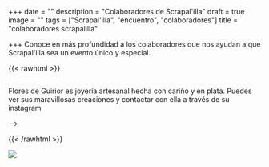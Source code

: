 +++
date = ""
description = "Colaboradores de Scrapal'illa"
draft = true
image = ""
tags = ["Scrapal'illa", "encuentro", "colaboradores"]
title = "colaboradores scrapalilla"

+++
Conoce en más profundidad a los colaboradores que nos ayudan a que Scrapal'illa sea un evento único y especial.

{{< rawhtml >}}

<div class="box alt">

<div class="row 50% uniform">

<div class="4u"><span class="image fit"><img src="/uploads/flores-de-guirior-2020-08-11.jpg" alt="" /></span>

Flores de Guirior es joyería artesanal hecha con cariño y en plata. Puedes ver sus maravillosas creaciones y contactar con ella a través de su instagram</div>

<div class="4u"><span class="image fit"><img src="/uploads/pic08-2020-08-03.jpg" alt="" /></span></div>

<!--<div class="4u$"><span class="image fit"><img src="/uploads/pic08-2020-08-03.jpg" alt="" /></span></div>

<!-- Break -->

<div class="4u"><span class="image fit"><img src="/uploads/pic08-2020-08-03.jpg" alt="" /></span></div>

<div class="4u"><span class="image fit"><img src="/uploads/pic08-2020-08-03.jpg" alt="" /></span></div>

<div class="4u$"><span class="image fit"><img src="/uploads/pic08-2020-08-03.jpg" alt="" /></span></div>

<!-- Break -->

<div class="4u"><span class="image fit"><img src="/uploads/pic08-2020-08-03.jpg" alt="" /></span></div>

<div class="4u"><span class="image fit"><img src="/uploads/pic08-2020-08-03.jpg" alt="" /></span></div>

<div class="4u$"><span class="image fit"><img src="/uploads/pic08-2020-08-03.jpg" alt="" /></span></div>-->

</div>

</div>

{{< /rawhtml >}}

![](/uploads/pic08-2020-08-03.jpg)